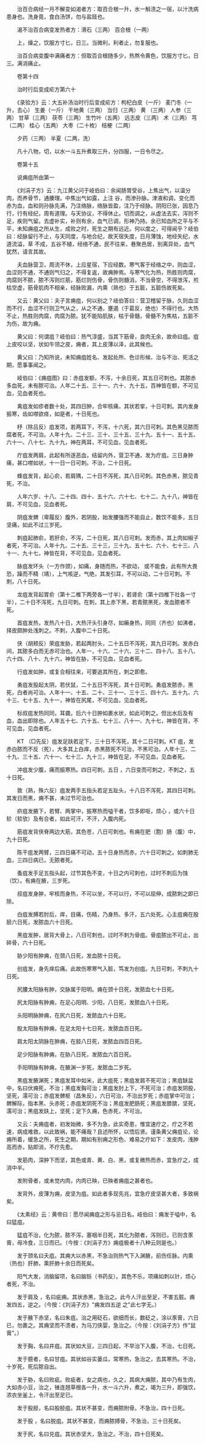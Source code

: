 <!-- { "loadSidebar": true } -->
　　治百合病经一月不解变如渴者方：取百合根一升，水一斛渍之一宿，以汁洗病患身也。洗身竟，食白汤饼，勿与盐豉也。

　　渴不治百合病变发热者方：滑石（三两） 百合根（一两）

　　上，燥之，饮服方寸匕，日三。当微利，利者止，勿复服也。

　　治百合病变腹中满痛者方：但取百合根随多少，热熬令黄色，饮服方寸匕，日三。满消痛止。

　　卷第十四

　　治时行后变成疟方第六十

　　《录验方》云：大五补汤治时行后变成疟方：枸杞白皮（一斤） 麦门冬（一升，去心） 生姜（一斤） 干地黄（三两） 当归（三两） 黄 （三两） 人参（三两） 甘草（三两） 茯苓（三两） 生竹叶（五两） 远志皮（三两） 术（三两） 芎 （二两） 桂心（五两） 大枣（二十枚） 桔梗（二两）

　　夕药（三两） 半夏（二两，洗）

　　凡十八物，切，以水一斗五升煮取三升，分四服，一日令尽之。

　　卷第十五

　　说痈疽所由第一

　　《刘涓子方》云：九江黄父问于岐伯曰：余闻肠胃受谷，上焦出气，以温分肉，而养骨节，通腠理。中焦出气如露，上注 谷，而渗孙脉。津液和调，变化而赤为血，血和则孙脉先满，乃注络脉，络脉皆盈，注乃于经脉。阴阳已张，因息乃行，行有经纪，周有道理。与天协议，不得休止。切而调之，从虚法去实，泻则不足，疾则气留。去虚补实，补则有余，血气已调，形神乃持。余已知血所之平与不平，未知痈疽之所从生，成败之时，死生之期有远近。何以度之，可得闻乎？岐伯曰：经脉留行不止，与天同度，与地合纪，故天宿失度，日月薄蚀，地经失纪，水道流溢，草 不成，五谷不植，经络不通，民不往来，巷聚邑居，别离异处，血气犹然，请言其故。

　　夫血脉营卫，周流不休，上应星宿，下应经数。寒气客于经络之中，则血涩，血涩则不通，不通则气归之，不得复返，故痈肿焉。与寒气化为热，热胜则肉腐，肉腐则不脓，脓不泻则烂筋，筋烂则伤骨，骨伤则髓消，不当骨空，不得泄泻，煎枯空虚，筋骨肌肉不相亲，经脉败漏，内熏（熟也）于五脏，五脏伤故死矣。

　　又云：黄父曰：夫子言痈疽，何以别之？岐伯答曰：营卫稽留于脉，久则血涩而不行，血涩不行则卫气从之，从之不通，壅遏（于葛反，绝也）不得行也。大热不止，热胜则肉腐，肉腐为脓。犹不能陷肌肤，枯于骨髓，骨髓不为焦枯，五脏不为伤，故为痈。

　　黄父曰：何谓疽？岐伯曰：热气淳盛，当其下筋骨，良肉无余，故命曰疽。疽上皮咬以坚，状如牛领之皮，痈者，其上皮薄以泽，此其候也。

　　黄父曰：乃知所说，未知痈疽姓名、发起处所、色诊形候、治与不治、死活之期，愿事事闻之。

　　岐伯曰：《痈疽图》曰：赤疽发额，不泻，十余日死，其五日可刺也。其脓赤多血死，未有脓可治。人年二十五、三十一、六十、九十五，百神皆在额，不可见血，见血者死也。

　　禽疽发如疹者数十处，其四日肿，合牢核痛，其状若挛，十日可刺。其内发身振寒，齿如噤欲痉，如是者，十日死也。

　　杼（除吕反）疽发项，若两耳下，不泻，十六死，其六日可刺。其色黑见脓而腐者死，不可治。人年十九、二十三、三十、三十五、三十九、五十一、五十五、六十一、八十七、九十九，神在两耳，不可见血，见血者死。

　　疔疽发两肩，此起有所逐恶血，结留内外，营卫不通，发为疔疽。三日身肿痛，甚口噤如状，十一日一日可刺。不治，二十日死。

　　蜂疽发背，起心俞，若肩隅，二十日不泻死，其八日可刺。其色赤黑，脓见青死，不治。

　　人年六岁、十八、二十四、四十、五十六、六十七、七十二、九十八，神皆在肩，不可见血，见血者死。

　　阴疽发髀（卑履反）腹外，若阴股，始发腰强而不能自止，数饮不能多，五日坚痛，如此不过三岁死。

　　刺疽起肺俞，若肝俞，不泻，二十日死，其八日可刺。发而赤，其上肉如椒子者死，不可治。人年十九、二十五、三十三，三十九、五十七、六十、七十三、八十一、九十七，神皆在背，不可见血，见血者死。

　　脉疽发环头（一方作颈），如痛，身随而热，不欲动， 或不能食，此有所大畏恐，躁而不精（靖），上气咳逆，气绝，其发引耳，不可以动，二十日可刺。不刺，八十日死。

　　龙疽发背起胃俞（第十二椎下两旁各一寸半），若肾俞（第十四椎下社各一寸半），二十日不泻死，九日可刺。在刺，其上赤下黑，若青脓黑死，发血脓者不死。

　　首疽发热，发热八十日，大热汗头引身尽，如癞身热，同同（齐也）如沸者，择皮颇肿处浅刺之。不刺，入腹中二十日死。

　　侠（胡颊反）荣疽发胁，若起两肘头，二十五日不泻死，其九日可刺。发赤白间，其脓多白而无赤可治也。人年一，十六、二十六、三十二、四十八、五十八、六十四、八十、九十六，神皆在胁，不可见血，见血者死。

　　行疽发如肿，或复合相往来，可要追其所在，刺之即愈。

　　勇疽发股起太阴，若伏鼠，二十五日不泻死，其十日可刺。勇疽发脓赤，黑死，白者尚可治。人年十一、十五、二十、三十一、三十三、四十六、五十九、六十三、七十五、九十一，神皆在尻尾，不可见血，见血者死。

　　标叔疽发热同同，耳聋。后六十日肿如裹水状，如此可刺之。但出水后及有血，血出即除也。人年五十七、六十五、七十三、八十一、九十七，神皆在背，不可见血，见血者死。

　　KT （□先反）疽发足趺若足下，三十日不泻死，其十二日可刺。KT 疽，发赤白脓而不反（死），大多其上白痒，赤黑脓死不可治，不黑可治。人年十三、二十九、三十五、六十一、七十三、九十三，神皆在足，不可见血，见血者死。

　　冲疽发少腹，痛而振寒热。四日可刺，五日 ，六日变而可刺之，不刺之，五十日死。

　　敦（熟，殊六反）疽发两手五指头若足五趾头，十八日不泻死，其四日可刺。其发日而黑，痈不甚，未过节可治也。

　　疥疽发腋下，若臂、两掌中，振寒热而嗌干者，饮多即呕，烦心 ，或六十日轸（软欤）及有合者，如此可汗，不汗，入腹内死。

　　筋疽发背侠脊两边大筋，其色苍，八日可刺也。有痈在肥（胞）肠（腹）中，九十日死。

　　陈干疽发两臂，三四日痛不可动，五十日身热而赤，六十日可刺之。如刺肺无血，三四日病已，无脓者死。

　　蚤疽发手足五指头起，过节其色不变，十日之内可刺也，过时不刺后为蚀（饮）。有痈在腋，三岁死。

　　叔疽发身肿，牢核而身热，不可以坐，不可以行，不可以屈伸，成脓刺之即已除。

　　白疽发膊若肘后，痒，目痛，伤精，乃身热、多汗，五六处死。心主疽痈在股胫六日死，发脓血六十日死。

　　黑疽发肿，居背大骨上，八日可刺也，过时不刺为骨疽。骨疽脓出不可止，出碎骨，六十日死。

　　胁少阳有肿痈，在颈八日死，发血脓十日死。

　　创疽发，身先痒后痛。此故伤寒寒气入脏，笃发为创疽。九日可刺，不刺九十日死。

　　尻腰太阳脉有肿，交脉属于阳明。痈在颈十日死，发脓血七十日死。

　　尻太阳脉有肿痈，在足心阳明、少阳，八日死，发脓血八十日死。

　　头阳明脉肿痈，在尻六日死，发脓血六十日死。

　　股太阳脉有肿痈，在足太阳十七日死，发脓血百日死。

　　肩太阳太阴脉在肿痈，在胫八日死，发脓血四百日死。

　　足少阳脉有肿痈，在胁八日死，发脓血六百日死。

　　手阳明脉有肿痈，在腋渊一岁死，发脓血二岁死。

　　黑疽发腋渊死；黑疽发耳中如米，此大疽死；黑疽发肩不死可治；黑疽缺盆中，名曰伏痈死，不治；黑疽发胸可治；黑疽发肘上下，不死可治；赤疽发阴股，坚死，濡可治；赤疽发髀枢（昌朱反），六日可治，不治出岁死；赤疽掌中可治；髀解际，指本黑、头赤死；赤疽发阴死不治；黑疽发肥肠死；黑疽发膝膑，坚死，濡可治；黑疽发趺上，坚死；足下久痈，色赤死，不可治。

　　又云：夫痈疽者，初发始微，多不为急，此实奇患，惟宜速疗之，疗之不若速，病成难救，以此致祸，能不痛哉？且述所怀，以悟后贤。谨条黄父痈疽论，论痈所着，缓急之所，死生之期，期如有别痈之形色、难易之疗如下：发皮肉，浅肿高而赤，贴即消，不疗先愈。

　　发筋肉，深肿下而坚，其色或青、黄、白、黑，或复微热而赤，宜急疗之，成消中半。

　　发附骨者，或未觉内肉，内肉已殃，已殃者痈疽之甚者也。

　　发背外，皮薄为痈，皮坚为疽。如此者多现先兆，宜急疗皮坚甚大者，多致祸矣。

　　《太素经》云：黄帝曰：愿尽闻痈疽之形与忌日名。岐伯曰：痈发于嗌中，名曰猛疽。

　　猛疽不治，化为脓，脓不泻，塞咽半日死，其化为脓者，泻则已，已则含豕膏，毋冷食，三日而已。（今按：《刘涓子方》痈疽极者十八种云则是也。）

　　发于颈名曰夭疽。其痈大以赤黑，不急治则热气下入渊腋，前伤任脉。内熏（热也）肝肺，熏肝肺十余日而死矣。

　　阳气大发，消脑留项，名曰脑铄（书药反）。其色不乐，项痛如刺以针，烦心者死，不治。

　　发于肩及 ，名曰疵痈。其状赤黑，急治之。此今人汗出至足，不害五脏。痈发四五，逆之。（今按：《刘涓子方》"痈发四五逆 之"此七字无。）

　　发于腋下赤坚，名曰朱疽。治之用砭石，欲细而长，数砭之，涂以豕膏，六日已，勿裹之。其痈坚而不溃者，为马刀侠婴，急治之。（今按：《刘涓子方》作"鼠膏"。）

　　发于胸，名曰井疽。其状如大豆，三四日起，不早治下入腹，不治，七日死。

　　发于臆者，名曰甘疽。其状如谷实蒌瓜，常寒热，急治之，去其寒热。不治，十岁死，死后脓自出。

　　发于胁，名曰败疵。败疵者，女之病也，久之，其病大痈脓，其中乃有生肉，大如赤小豆，治之，锉连翘草根各一升，水一斗六升，煮之，竭为三升，即强饮，浓衣坐釜上，令汗出至足已。

　　发于股胫，名曰股胫疽。其状不甚变，而痈脓附骨。不急治，四十日死。

　　发于股 ，名曰脱疽。其状不甚变，而痈脓搏骨，不急治，三十日死矣。

　　发于尻，名曰兑疽。其状赤坚大，急治之。不治，四十日死矣。

